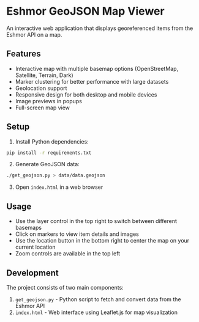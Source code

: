 # Eshmor GeoJSON Map Viewer

An interactive web application that displays georeferenced items from the Eshmor API on a map.

## Features

- Interactive map with multiple basemap options (OpenStreetMap, Satellite, Terrain, Dark)
- Marker clustering for better performance with large datasets
- Geolocation support
- Responsive design for both desktop and mobile devices
- Image previews in popups
- Full-screen map view

## Setup

1. Install Python dependencies:
```bash
pip install -r requirements.txt
```

2. Generate GeoJSON data:
```bash
./get_geojson.py > data/data.geojson
```

3. Open `index.html` in a web browser

## Usage

- Use the layer control in the top right to switch between different basemaps
- Click on markers to view item details and images
- Use the location button in the bottom right to center the map on your current location
- Zoom controls are available in the top left

## Development

The project consists of two main components:

1. `get_geojson.py` - Python script to fetch and convert data from the Eshmor API
2. `index.html` - Web interface using Leaflet.js for map visualization

